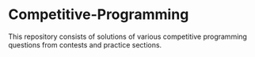 # Competitive-Programming
This repository consists of solutions of various competitive programming questions from contests and practice sections.
